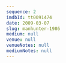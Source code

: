 ```yaml
---
sequence: 2
imdbId: tt0091474
date: 2009-03-07
slug: manhunter-1986
medium: null
venue: null
venueNotes: null
mediumNotes: null
---
```


